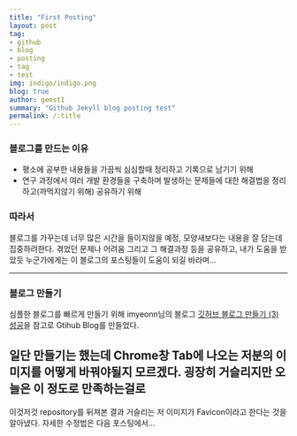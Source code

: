 ```yaml
---
title: "First Posting"
layout: post
tag:
- github
- blog
- posting
- tag
- test
img: indigo/indigo.png
blog: true
author: gemst1
summary: "Github Jekyll blog posting test"
permalink: /:title
---
```


### 블로그를 만드는 이유

- 평소에 공부한 내용들을 가끔씩 심심할때 정리하고 기록으로 남기기 위해
- 연구 과정에서 여러 개발 환경들을 구축하며 발생하는 문제들에 대한 해결법을 정리하고(까먹지않기 위해) 공유하기 위해

### 따라서

블로그를 가꾸는데 너무 많은 시간을 들이지않을 예정, 모양새보다는 내용을 잘 담는데 집중하려한다.
겪었던 문제나 어려움 그리고 그 해결과정 등을 공유하고, 내가 도움을 받았듯 누군가에게는 이 블로그의 포스팅들이 도움이 되길 바라며...

---

### 블로그 만들기

심플한 블로그를 빠르게 만들기 위해 imyeonn님의 블로그 [깃허브 블로그 만들기 (3) 성공](https://imyeonn.github.io/blog/blog/3/)을 참고로 Gtihub Blog를 만들었다.

일단 만들기는 했는데 Chrome창 Tab에 나오는 저분의 이미지를 어떻게 바꿔야될지 모르겠다. 굉장히 거슬리지만 오늘은 이 정도로 만족하는걸로
---
이것저것 repository를 뒤져본 결과 거슬리는 저 이미지가 Favicon이라고 한다는 것을 알아냈다.
자세한 수정법은 다음 포스팅에서...
